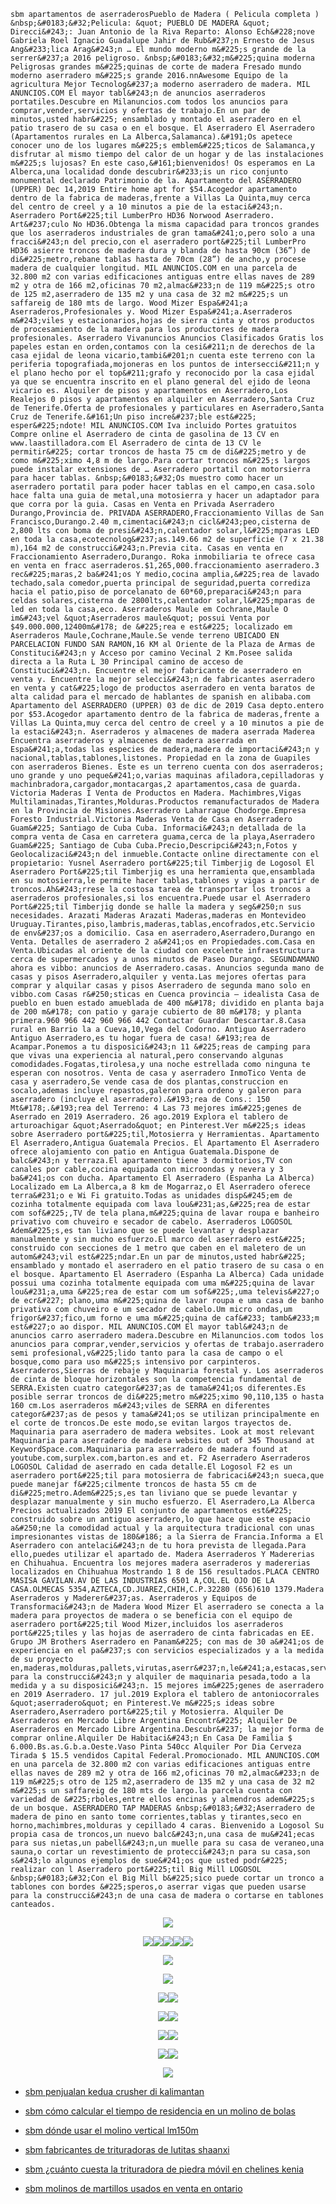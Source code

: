 
```
sbm apartamentos de aserraderosPueblo de Madera ( Pelicula completa ) &nbsp;&#0183;&#32;Pelicula: &quot; PUEBLO DE MADERA &quot; Direcci&#243;: Juan Antonio de la Riva Reparto: Alonso Ech&#228;nove Gabriela Roel Ignacio Guadalupe Jahir de Rub&#237;n Ernesto de Jesus Ang&#233;lica Arag&#243;n … El mundo moderno m&#225;s grande de la serrer&#237;a 2016 peligroso. &nbsp;&#0183;&#32;m&#225;quina moderna Peligrosas grandes m&#225;quinas de corte de madera Fresado mundo moderno aserradero m&#225;s grande 2016.nnAwesome Equipo de la agricultura Mejor Tecnolog&#237;a moderno aserradero de madera. MIL ANUNCIOS.COM El mayor tabl&#243;n de anuncios aserraderos portatiles.Descubre en Milanuncios.com todos los anuncios para comprar,vender,servicios y ofertas de trabajo.En un par de minutos,usted habr&#225; ensamblado y montado el aserradero en el patio trasero de su casa o en el bosque. El Aserradero El Aserradero (Apartamentos rurales en La Alberca,Salamanca).&#191;Os apetece conocer uno de los lugares m&#225;s emblem&#225;ticos de Salamanca,y disfrutar al mismo tiempo del calor de un hogar y de las instalaciones m&#225;s lujosas? En este caso,&#161;bienvenidos! Os esperamos en La Alberca,una localidad donde descubrir&#233;is un rico conjunto monumental declarado Patrimonio de la. Apartamento del ASERRADERO (UPPER) Dec 14,2019 Entire home apt for $54.Acogedor apartamento dentro de la fabrica de maderas,frente a Villas La Quinta,muy cerca del centro de creel y a 10 minutos a pie de la estaci&#243;n. Aserradero Port&#225;til LumberPro HD36 Norwood Aserradero. Art&#237;culo No HD36.Obtenga la misma capacidad para troncos grandes que los aserraderos industriales de gran tama&#241;o,pero solo a una fracci&#243;n del precio,con el aserradero port&#225;til LumberPro HD36 asierre troncos de madera dura y blanda de hasta 90cm (36”) de di&#225;metro,rebane tablas hasta de 70cm (28”) de ancho,y procese madera de cualquier longitud. MIL ANUNCIOS.COM en una parcela de 32.800 m2 con varias edificaciones antiguas entre ellas naves de 289 m2 y otra de 166 m2,oficinas 70 m2,almac&#233;n de 119 m&#225;s otro de 125 m2,aserradero de 135 m2 y una casa de 32 m2 m&#225;s un saffareig de 180 mts de largo. Wood Mizer Espa&#241;a Aserraderos,Profesionales y. Wood Mizer Espa&#241;a.Aserraderos m&#243;viles y estacionarios,hojas de sierra cinta y otros productos de procesamiento de la madera para los productores de madera profesionales. Aserradero Vivanuncios Anuncios Clasificados Gratis los papeles estan en orden,contamos con la cesi&#211;n de derechos de la casa ejidal de leona vicario,tambi&#201;n cuenta este terreno con la periferia topografiada,mojoneras en los puntos de intersecci&#211;n y el plano hecho por el top&#211;grafo y reconocido por la casa ejidal ya que se encuentra inscrito en el plano general del ejido de leona vicario es. Alquiler de pisos y apartamentos en Aserradero,Los Realejos 0 pisos y apartamentos en alquiler en Aserradero,Santa Cruz de Tenerife.Oferta de profesionales y particulares en Aserradero,Santa Cruz de Tenerife.&#161;Un piso incre&#237;ble est&#225; esper&#225;ndote! MIL ANUNCIOS.COM Iva incluido Portes gratuitos Compre online el Aserradero de cinta de gasolina de 13 CV en www.laastilladora.com El Aserradero de cinta de 13 CV le permitir&#225; cortar troncos de hasta 75 cm de di&#225;metro y de como m&#225;ximo 4,8 m de largo.Para cortar troncos m&#225;s largos puede instalar extensiones de … Aserradero portatil con motorsierra para hacer tablas. &nbsp;&#0183;&#32;Os muestro como hacer un aserradero portatil para poder hacer tablas en el campo,en casa.solo hace falta una guia de metal,una motosierra y hacer un adaptador para que corra por la guia. Casas en Venta en Privada Aserradero Durango,Provincia de. PRIVADA ASERRADERO,Fraccionamiento Villas de San Francisco,Durango.2.40 m,cimentaci&#243;n cicl&#243;peo,cisterna de 2,800 lts con boma de presi&#243;n,calentador solar,l&#225;mparas LED en toda la casa,ecotecnolog&#237;as.149.66 m2 de superficie (7 x 21.38 m),164 m2 de construcci&#243;n.Previa cita. Casas en venta en Fraccionamiento Aserradero,Durango. Roka inmobiliaria te ofrece casa en venta en fracc aserraderos.$1,265,000.fraccionamiento aserradero.3 rec&#225;maras,2 ba&#241;os Y medio,cocina amplia,&#225;rea de lavado techado,sala comedor,puerta principal de seguridad,puerta corrediza hacia el patio,piso de porcelanato de 60*60,preparaci&#243;n para celdas solares,cisterna de 2800lts,calentador solar,l&#225;mparas de led en toda la casa,eco. Aserraderos Maule em Cochrane,Maule O im&#243;vel &quot;Aserraderos maule&quot; possui Venta por $49.000.000,12400m&#178; de &#225;rea e est&#225; localizado em Aserraderos Maule,Cochrane,Maule.Se vende terreno UBICADO EN PARCELACION FUNDO SAN RAMON,16 KM al Oriente de la Plaza de Armas de Constituci&#243;n y Acceso por camino Vecinal 2 Km.Posee salida directa a la Ruta L 30 Principal camino de acceso de Constituci&#243;n. Encuentre el mejor fabricante de aserradero en venta y. Encuentre la mejor selecci&#243;n de fabricantes aserradero en venta y cat&#225;logo de productos aserradero en venta baratos de alta calidad para el mercado de hablantes de spanish en alibaba.com Apartamento del ASERRADERO (UPPER) 03 de dic de 2019 Casa depto.entero por $53.Acogedor apartamento dentro de la fabrica de maderas,frente a Villas La Quinta,muy cerca del centro de creel y a 10 minutos a pie de la estaci&#243;n. Aserraderos y almacenes de madera aserrada Maderea Encuentra aserraderos y almacenes de madera aserrada en Espa&#241;a,todas las especies de madera,madera de importaci&#243;n y nacional,tablas,tablones,listones. Propiedad en la zona de Guapiles con aserraderos Bienes. Este es un terreno cuenta con dos aserraderos; uno grande y uno peque&#241;o,varias maquinas afiladora,cepilladoras y machinbradora,cargador,montacargas,2 apartamentos,casa de guarda. Victoria Maderas I Venta de Productos en Madera. Machimbres,Vigas Multilaminadas,Tirantes,Molduras.Productos remanufacturados de Madera en la Provincia de Misiones.Aserradero Laharrague Chodorge.Empresa Foresto Industrial.Victoria Maderas Venta de Casa en Aserradero Guam&#225; Santiago de Cuba Cuba. Informaci&#243;n detallada de la compra venta de Casa en carretera guama,cerca de la playa,Aserradero Guam&#225; Santiago de Cuba Cuba.Precio,Descripci&#243;n,Fotos y Geolocalizaci&#243;n del inmueble.Contacte online directamente con el propietario: Yusnel Aserradero port&#225;til Timberjig de Logosol El Aserradero Port&#225;til Timberjig es una herramienta que,ensamblada en su motosierra,le permite hacer tablas,tablones y vigas a partir de troncos.Ah&#243;rrese la costosa tarea de transportar los troncos a aserraderos profesionales,si los encuentra.Puede usar el Aserradero Port&#225;til Timberjig donde se halle la madera y seg&#250;n sus necesidades. Arazati Maderas Arazati Maderas,maderas en Montevideo Uruguay.Tirantes,piso,lambris,maderas,tablas,encofrados,etc.Servicio de env&#237;os a domicilio. Casa en aserradero,Aserradero,Durango en Venta. Detalles de aserradero 2 a&#241;os en Propiedades.com.Casa en Venta.Ubicadas al oriente de la ciudad con excelente infraestructura cerca de supermercados y a unos minutos de Paseo Durango. SEGUNDAMANO ahora es vibbo: anuncios de Aserradero.casas. Anuncios segunda mano de casas y pisos Aserradero,alquiler y venta.Las mejores ofertas para comprar y alquilar casas y pisos Aserradero de segunda mano solo en vibbo.com Casas r&#250;sticas en Cuenca provincia — idealista Casa de pueblo en buen estado amueblada de 400 m&#178; dividido en planta baja de 200 m&#178; con patio y garaje cubierto de 80 m&#178; y planta primera.960 966 442 960 966 442 Contactar Guardar Descartar.8.Casa rural en Barrio la a Cueva,10,Vega del Codorno. Antiguo Aserradero Antiguo Aserradero,es tu hogar fuera de casa! &#193;rea de Acampar.Ponemos a tu disposici&#243;n 11 &#225;reas de camping para que vivas una experiencia al natural,pero conservando algunas comodidades.Fogatas,tirolesa,y una noche estrellada como ninguna te esperan con nosotros. Venta de casa y aserradero InmoTico Venta de casa y aserradero,Se vende casa de dos plantas,construccion en socalo,ademas incluye repastos,galeron para ordeno y galeron para aserradero (incluye el aserradero).&#193;rea de Cons.: 150 Mt&#178;.&#193;rea del Terreno: 4 Las 73 mejores im&#225;genes de Aserrado en 2019 Aserradero. 26 ago.2019 Explora el tablero de arturoachigar &quot;Aserrado&quot; en Pinterest.Ver m&#225;s ideas sobre Aserradero port&#225;til,Motosierra y Herramientas. Apartamento El Aserradero,Antigua Guatemala Precios. El Apartamento El Aserradero ofrece alojamiento con patio en Antigua Guatemala.Dispone de balc&#243;n y terraza.El apartamento tiene 3 dormitorios,TV con canales por cable,cocina equipada con microondas y nevera y 3 ba&#241;os con ducha. Apartamento El Aserradero (Espanha La Alberca) Localizado em La Alberca,a 8 km de Mogarraz,o El Aserradero oferece terra&#231;o e Wi Fi gratuito.Todas as unidades disp&#245;em de cozinha totalmente equipada com lava lou&#231;as,&#225;rea de estar com sof&#225;,TV de tela plana,m&#225;quina de lavar roupa e banheiro privativo com chuveiro e secador de cabelo. Aserraderos LOGOSOL Adem&#225;s,es tan liviano que se puede levantar y desplazar manualmente y sin mucho esfuerzo.El marco del aserradero est&#225; construido con secciones de 1 metro que caben en el maletero de un autom&#243;vil est&#225;ndar.En un par de minutos,usted habr&#225; ensamblado y montado el aserradero en el patio trasero de su casa o en el bosque. Apartamento El Aserradero (Espanha La Alberca) Cada unidade possui uma cozinha totalmente equipada com uma m&#225;quina de lavar lou&#231;a,uma &#225;rea de estar com um sof&#225;,uma televis&#227;o de ecr&#227; plano,uma m&#225;quina de lavar roupa e uma casa de banho privativa com chuveiro e um secador de cabelo.Um micro ondas,um frigor&#237;fico,um forno e uma m&#225;quina de caf&#233; tamb&#233;m est&#227;o ao dispor. MIL ANUNCIOS.COM El mayor tabl&#243;n de anuncios carro aserradero madera.Descubre en Milanuncios.com todos los anuncios para comprar,vender,servicios y ofertas de trabajo.aserradero semi profesional,v&#225;lido tanto para la casa de campo o el bosque,como para uso m&#225;s intensivo por carpinteros. Aserraderos,Sierras de rebaje y Maquinaria forestal y. Los aserraderos de cinta de bloque horizontales son la competencia fundamental de SERRA.Existen cuatro categor&#237;as de tama&#241;os diferentes.Es posible serrar troncos de di&#225;metro m&#225;ximo 90,110,135 o hasta 160 cm.Los aserraderos m&#243;viles de SERRA en diferentes categor&#237;as de pesos y tama&#241;os se utilizan principalmente en el corte de troncos.De este modo,se evitan largos trayectos de. Maquinaria para aserradero de madera websites. Look at most relevant Maquinaria para aserradero de madera websites out of 345 Thousand at KeywordSpace.com.Maquinaria para aserradero de madera found at youtube.com,surplex.com,barton.es and et. F2 Aserradero Aserraderos LOGOSOL Calidad de aserrado en cada detalle.El Logosol F2 es un aserradero port&#225;til para motosierra de fabricaci&#243;n sueca,que puede manejar f&#225;cilmente troncos de hasta 55 cm de di&#225;metro.Adem&#225;s,es tan liviano que se puede levantar y desplazar manualmente y sin mucho esfuerzo. El Aserradero,La Alberca Precios actualizados 2019 El conjunto de apartamentos est&#225; construido sobre un antiguo aserradero,lo que hace que este espacio a&#250;ne la comodidad actual y la arquitectura tradicional con unas impresionantes vistas de 180&#186; a la Sierra de Francia.Informa a El Aserradero con antelaci&#243;n de tu hora prevista de llegada.Para ello,puedes utilizar el apartado de. Madera Aserraderos Y Madererias en Chihuahua. Encuentra los mejores madera aserraderos y madererias localizados en Chihuahua Mostrando 1 8 de 156 resultados.PLACA CENTRO MASISA GAVILAN.AV DE LAS INDUSTRIAS 6501 A,COL.EL OJO DE LA CASA.OLMECAS 5354,AZTECA,CD.JUAREZ,CHIH,C.P.32280 (656)610 1379.Madera Aserraderos y Maderer&#237;as. Aserraderos y Equipos de Transformaci&#243;n de Madera Wood Mizer El aserradero se conecta a la madera para proyectos de madera o se beneficia con el equipo de aserradero port&#225;til Wood Mizer,incluidos los aserraderos port&#225;tiles y las hojas de aserradero de cinta fabricadas en EE. Grupo JM Brothers Aserradero en Panam&#225; con mas de 30 a&#241;os de experiencia en el pa&#237;s con servicios especializados y a la medida de su proyecto en,maderas,molduras,pallets,virutas,aserr&#237;n,le&#241;a,estacas,servicios para la construcci&#243;n y alquiler de maquinaria pesada,todo a la medida y a su disposici&#243;n. 15 mejores im&#225;genes de aserradero en 2019 Aserradero. 17 jul.2019 Explora el tablero de antoniocorrales &quot;aserradero&quot; en Pinterest.Ve m&#225;s ideas sobre Aserradero,Aserradero port&#225;til y Motosierra. Alquiler De Aserraderos en Mercado Libre Argentina Encontr&#225; Alquiler De Aserraderos en Mercado Libre Argentina.Descubr&#237; la mejor forma de comprar online.Alquiler De Habitaci&#243;n En Casa De Familia $ 6.000.Bs.as.G.b.a.Oeste.Vaso Pinta 540cc Alquiler Por Dia Cerveza Tirada $ 15.5 vendidos Capital Federal.Promocionado. MIL ANUNCIOS.COM en una parcela de 32.800 m2 con varias edificaciones antiguas entre ellas naves de 289 m2 y otra de 166 m2,oficinas 70 m2,almac&#233;n de 119 m&#225;s otro de 125 m2,aserradero de 135 m2 y una casa de 32 m2 m&#225;s un saffareig de 180 mts de largo.la parcela cuenta con variedad de &#225;rboles,entre ellos encinas y almendros adem&#225;s de un bosque. ASERRADERO TAP MADERAS &nbsp;&#0183;&#32;Aserradero de madera de pino en santo tome corrientes,tablas y tirantes,seco en horno,machimbres,molduras y cepillado 4 caras. Bienvenido a Logosol Su propia casa de troncos,un nuevo balc&#243;n,una casa de mu&#241;ecas para sus nietas,un pabell&#243;n,un muelle para su casa de veraneo,una sauna,o cortar un revestimiento de protecci&#243;n para su casa,son s&#243;lo algunos ejemplos de sue&#241;os que usted podr&#225; realizar con l Aserradero port&#225;til Big Mill LOGOSOL &nbsp;&#0183;&#32;Con el Big Mill b&#225;sico puede cortar un tronco a tablones con bordes &#225;speros,o aserrar vigas que pueden usarse para la construcci&#243;n de una casa de madera o cortarse en tablones canteados. 
```

<div align="center">

<a href="https://es-crusher.shibang-china.com/github&k=sbm+apartamentos+de+aserraderos"><img src="https://static.shibang-china.com/es/crusher/logo.jpg"></a>

<a href="https://es-crusher.shibang-china.com/github&k=sbm+apartamentos+de+aserraderos"><img src="https://static.shibang-china.com/es/crusher/index.jpg"></a><a href="https://es-crusher.shibang-china.com/material.htmlgithub&k=sbm+apartamentos+de+aserraderos"><img src="https://static.shibang-china.com/es/crusher/material.jpg"></a><a href="https://es-crusher.shibang-china.com/application.htmlgithub&k=sbm+apartamentos+de+aserraderos"><img src="https://static.shibang-china.com/es/crusher/application.jpg"></a><a href="https://es-crusher.shibang-china.com/aboutus.htmlgithub&k=sbm+apartamentos+de+aserraderos"><img src="https://static.shibang-china.com/es/crusher/aboutus.jpg"></a><a href="https://es-crusher.shibang-china.com/contact.htmlgithub&k=sbm+apartamentos+de+aserraderos"><img src="https://static.shibang-china.com/es/crusher/contact.jpg"></a>

<a href="https://es-crusher.shibang-china.com/github&k=sbm+apartamentos+de+aserraderos"><img src="https://static.shibang-china.com/es/crusher/banner.jpg"></a>

<a href="https://swt.shibang-china.com/github&k=sbm+apartamentos+de+aserraderos"><img src="https://static.shibang-china.com/es/crusher/text.jpg"></a>

<a href="https://swt.shibang-china.com/github&k=sbm+apartamentos+de+aserraderos"><img src="https://static.shibang-china.com/es/crusher/chat.jpg"></a><a href="https://es-crusher.shibang-china.com/contact.htmlgithub&k=sbm+apartamentos+de+aserraderos"><img src="https://static.shibang-china.com/es/crusher/message.jpg"></a>

<a href="https://es-crusher.shibang-china.com/products/pe.htmlgithub&k=sbm+apartamentos+de+aserraderos"><img src="https://static.shibang-china.com/es/crusher/pe.jpg"></a><a href="https://es-crusher.shibang-china.com/products/pf.htmlgithub&k=sbm+apartamentos+de+aserraderos"><img src="https://static.shibang-china.com/es/crusher/pf.jpg"></a>

<a href="https://es-crusher.shibang-china.com/products/hpt.htmlgithub&k=sbm+apartamentos+de+aserraderos"><img src="https://static.shibang-china.com/es/crusher/hpt.jpg"></a><a href="https://es-crusher.shibang-china.com/products/vsi.htmlgithub&k=sbm+apartamentos+de+aserraderos"><img src="https://static.shibang-china.com/es/crusher/vsi.jpg"></a>

<a href="https://es-crusher.shibang-china.com/products/klv.htmlgithub&k=sbm+apartamentos+de+aserraderos"><img src="https://static.shibang-china.com/es/crusher/klv.jpg"></a><a href="https://es-crusher.shibang-china.com/products/portable.htmlgithub&k=sbm+apartamentos+de+aserraderos"><img src="https://static.shibang-china.com/es/crusher/portable.jpg"></a>

<a href="https://swt.shibang-china.com/github&k=sbm+apartamentos+de+aserraderos"><img src="https://static.shibang-china.com/es/crusher/case.jpg"></a>

</div>


* [sbm penjualan kedua crusher di kalimantan](sbm%20penjualan%20kedua%20crusher%20di%20kalimantan.md)

* [sbm cómo calcular el tiempo de residencia en un molino de bolas](sbm%20c%C3%B3mo%20calcular%20el%20tiempo%20de%20residencia%20en%20un%20molino%20de%20bolas.md)

* [sbm dónde usar el molino vertical lm150m](sbm%20d%C3%B3nde%20usar%20el%20molino%20vertical%20lm150m.md)

* [sbm fabricantes de trituradoras de lutitas shaanxi](sbm%20fabricantes%20de%20trituradoras%20de%20lutitas%20shaanxi.md)

* [sbm ¿cuánto cuesta la trituradora de piedra móvil en chelines kenia ](sbm%20%C2%BFcu%C3%A1nto%20cuesta%20la%20trituradora%20de%20piedra%20m%C3%B3vil%20en%20chelines%20kenia%20.md)

* [sbm molinos de martillos usados ​​en venta en ontario](sbm%20molinos%20de%20martillos%20usados%20%E2%80%8B%E2%80%8Ben%20venta%20en%20ontario.md)